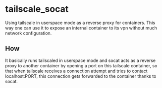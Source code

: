 # tailscale_socat
Using tailscale in userspace mode as a reverse proxy for containers. This way one can use it to expose an internal container to its vpn without much network configuration.

## How
It basically runs tailscaled in userspace mode and socat acts as a reverse proxy to another container by opening a port on this tailscale container, so that when tailscale receives a connection attempt and tries to contact localhost:PORT, this connection gets forwarded to the container thanks to socat.

